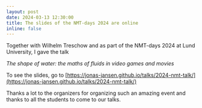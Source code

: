 ```yaml
---
layout: post
date: 2024-03-13 12:30:00
title: The slides of the NMT-days 2024 are online
inline: false
---
```


Together with Wilhelm Treschow and as part of the NMT-days 2024 at Lund University, I gave the talk

*The shape of water:  the maths of fluids in video games and movies* 

To see the slides, go to [https://jonas-jansen.github.io/talks/2024-nmt-talk/](https://jonas-jansen.github.io/talks/2024-nmt-talk/)

Thanks a lot to the organizers for organizing such an amazing event and thanks to all the students to come to our talks.